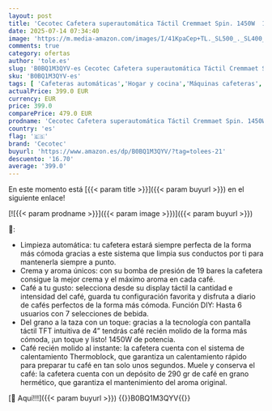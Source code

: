 ```yaml
---
layout: post
title: 'Cecotec Cafetera superautomática Táctil Cremmaet Spin. 1450W  19 Bares  Pantalla TFT  Sistema Thermoblock  Limpieza Automática  Depósito de 290g de Café en Grano  1 5L de Agua y 600ml de Leche'
date: 2025-07-14 07:34:40
image: 'https://m.media-amazon.com/images/I/41KpaCep+TL._SL500_._SL400_.jpg'
comments: true
category: ofertas
author: 'tole.es'
slug: 'B0BQ1M3QYV-es Cecotec Cafetera superautomática Táctil Cremmaet Spin....'
sku: 'B0BQ1M3QYV-es'
tags: [ 'Cafeteras automáticas','Hogar y cocina','Máquinas cafeteras','Utensilios para café y té','cafetera','cecotec','🇪🇸', ]
actualPrice: 399.0 EUR
currency: EUR
price: 399.0
comparePrice: 479.0 EUR
prodname: 'Cecotec Cafetera superautomática Táctil Cremmaet Spin. 1450W  19 Bares  Pantalla TFT  Sistema Thermoblock  Limpieza Automática  Depósito de 290g de Café en Grano  1 5L de Agua y 600ml de Leche'
country: 'es'
flag: '🇪🇸'
brand: 'Cecotec'
buyurl: 'https://www.amazon.es/dp/B0BQ1M3QYV/?tag=tolees-21'
descuento: '16.70'
average: '399.0'
---
```


En este momento está [{{< param title >}}]({{< param buyurl >}}) en el siguiente enlace!

[![{{< param prodname >}}]({{< param image >}})]({{< param buyurl >}})

🔎:

- Limpieza automática: tu cafetera estará siempre perfecta de la forma más cómoda gracias a este sistema que limpia sus conductos por ti para mantenerla siempre a punto.
- Crema y aroma únicos: con su bomba de presión de 19 bares la cafetera consigue la mejor crema y el máximo aroma en cada café.
- Café a tu gusto: selecciona desde su display táctil la cantidad e intensidad del café, guarda tu configuración favorita y disfruta a diario de cafés perfectos de la forma más cómoda. Función DIY: Hasta 6 usuarios con 7 selecciones de bebida.
- Del grano a la taza con un toque: gracias a la tecnología con pantalla táctil TFT intuitiva de 4” tendrás café recién molido de la forma más cómoda, ¡un toque y listo! 1450W de potencia.
- Café recién molido al instante: la cafetera cuenta con el sistema de calentamiento Thermoblock, que garantiza un calentamiento rápido para preparar tu café en tan solo unos segundos. Muele y conserva el café: la cafetera cuenta con un depósito de 290 gr de café en grano hermético, que garantiza el mantenimiento del aroma original.

[🛒 Aquí!!!]({{< param buyurl >}})
{{<world>}}B0BQ1M3QYV{{</world>}}

